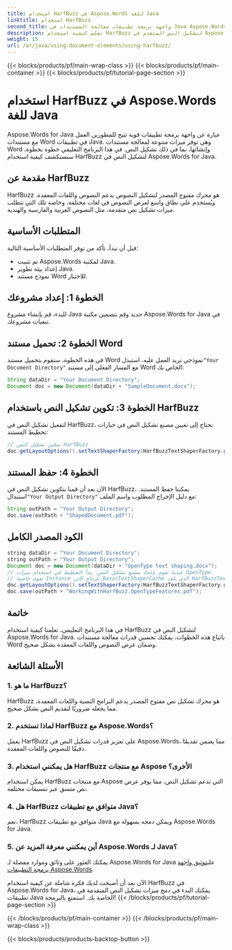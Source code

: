 ```yaml
---
title: استخدام HarfBuzz في Aspose.Words للغة Java
linktitle: استخدام HarfBuzz
second_title: واجهة برمجة تطبيقات معالجة المستندات في Java Aspose.Words
description: تعلم كيفية استخدام HarfBuzz لتشكيل النص المتقدم في Aspose.Words for Java. قم بتحسين عرض النص في البرامج النصية المعقدة باستخدام هذا الدليل خطوة بخطوة.
weight: 15
url: /ar/java/using-document-elements/using-harfbuzz/
---
```


{{< blocks/products/pf/main-wrap-class >}}
{{< blocks/products/pf/main-container >}}
{{< blocks/products/pf/tutorial-page-section >}}

# استخدام HarfBuzz في Aspose.Words للغة Java


Aspose.Words for Java عبارة عن واجهة برمجة تطبيقات قوية تتيح للمطورين العمل مع مستندات Word في تطبيقات Java. وهي توفر ميزات متنوعة لمعالجة مستندات Word وإنشائها، بما في ذلك تشكيل النص. في هذا البرنامج التعليمي خطوة بخطوة، سنستكشف كيفية استخدام HarfBuzz لتشكيل النص في Aspose.Words for Java.

## مقدمة عن HarfBuzz

HarfBuzz هو محرك مفتوح المصدر لتشكيل النصوص يدعم النصوص واللغات المعقدة. ويُستخدم على نطاق واسع لعرض النصوص في لغات مختلفة، وخاصة تلك التي تتطلب ميزات تشكيل نص متقدمة، مثل النصوص العربية والفارسية والهندية.

## المتطلبات الأساسية

قبل أن نبدأ، تأكد من توفر المتطلبات الأساسية التالية:

- تم تثبيت Aspose.Words لمكتبة Java.
- إعداد بيئة تطوير Java.
- نموذج مستند Word للاختبار.

## الخطوة 1: إعداد مشروعك

للبدء، قم بإنشاء مشروع Java جديد وقم بتضمين مكتبة Aspose.Words for Java في تبعيات مشروعك.

## الخطوة 2: تحميل مستند Word

 في هذه الخطوة، سنقوم بتحميل مستند Word نموذجي نريد العمل عليه. استبدل`"Your Document Directory"` مع المسار الفعلي إلى مستند Word الخاص بك:

```java
String dataDir = "Your Document Directory";
Document doc = new Document(dataDir + "SampleDocument.docx");
```

## الخطوة 3: تكوين تشكيل النص باستخدام HarfBuzz

لتفعيل تشكيل النص في HarfBuzz، نحتاج إلى تعيين مصنع تشكيل النص في خيارات تخطيط المستند:

```java
// تمكين تشكيل النص HarfBuzz
doc.getLayoutOptions().setTextShaperFactory(HarfBuzzTextShaperFactory.getInstance());
```

## الخطوة 4: حفظ المستند

 الآن بعد أن قمنا بتكوين تشكيل النص في HarfBuzz، يمكننا حفظ المستند. استبدال`"Your Output Directory"` مع دليل الإخراج المطلوب واسم الملف:

```java
String outPath = "Your Output Directory";
doc.save(outPath + "ShapedDocument.pdf");
```

## الكود المصدر الكامل
```java
string dataDir = "Your Document Directory";
string outPath = "Your Output Directory";
Document doc = new Document(dataDir + "OpenType text shaping.docx");
// عندما نقوم بإعداد مصنع تشكيل النص، يبدأ التخطيط في استخدام ميزات OpenType.
// تقوم خاصية Instance بإرجاع كائن BasicTextShaperCache الذي يلف HarfBuzzTextShaperFactory.
doc.getLayoutOptions().setTextShaperFactory(HarfBuzzTextShaperFactory.getInstance());
doc.save(outPath + "WorkingWithHarfBuzz.OpenTypeFeatures.pdf");
```

## خاتمة

في هذا البرنامج التعليمي، تعلمنا كيفية استخدام HarfBuzz لتشكيل النص في Aspose.Words for Java. باتباع هذه الخطوات، يمكنك تحسين قدرات معالجة مستندات Word وضمان عرض النصوص واللغات المعقدة بشكل صحيح.

## الأسئلة الشائعة

### 1. ما هو HarfBuzz؟

HarfBuzz هو محرك تشكيل نص مفتوح المصدر يدعم البرامج النصية واللغات المعقدة، مما يجعله ضروريًا لتقديم النص بشكل صحيح.

### 2. لماذا تستخدم HarfBuzz مع Aspose.Words؟

يعمل HarfBuzz على تعزيز قدرات تشكيل النص في Aspose.Words، مما يضمن تقديمًا دقيقًا للنصوص واللغات المعقدة.

### 3. هل يمكنني استخدام HarfBuzz مع منتجات Aspose الأخرى؟

يمكن استخدام HarfBuzz مع منتجات Aspose التي تدعم تشكيل النص، مما يوفر عرض نص متسق عبر تنسيقات مختلفة.

### 4. هل HarfBuzz متوافق مع تطبيقات Java؟

نعم، HarfBuzz متوافق مع تطبيقات Java ويمكن دمجه بسهولة مع Aspose.Words for Java.

### 5. أين يمكنني معرفة المزيد عن Aspose.Words لـ Java؟

يمكنك العثور على وثائق وموارد مفصلة لـ Aspose.Words for Java على[توثيق واجهة برمجة التطبيقات Aspose.Words](https://reference.aspose.com/words/java/).

الآن بعد أن أصبحت لديك فكرة شاملة عن كيفية استخدام HarfBuzz في Aspose.Words for Java، يمكنك البدء في دمج ميزات تشكيل النص المتقدمة في تطبيقات Java الخاصة بك. استمتع بالبرمجة!
{{< /blocks/products/pf/tutorial-page-section >}}

{{< /blocks/products/pf/main-container >}}
{{< /blocks/products/pf/main-wrap-class >}}

{{< blocks/products/products-backtop-button >}}
